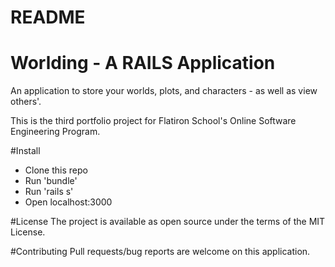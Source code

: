 # README

# Worlding - A RAILS Application

An application to store your worlds, plots, and characters - as well as view others'.

This is the third portfolio project for Flatiron School's Online Software Engineering Program.

#Install
- Clone this repo
- Run 'bundle'
- Run 'rails s'
- Open localhost:3000

#License
The project is available as open source under the terms of the MIT License.

#Contributing 
Pull requests/bug reports are welcome on this application.